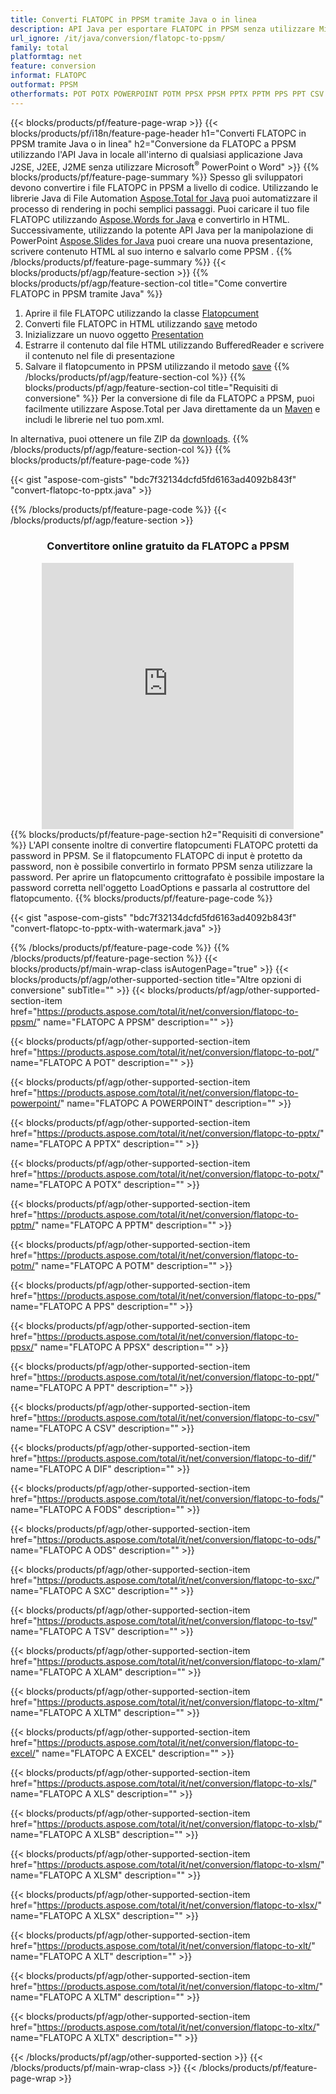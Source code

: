 ```yaml
---
title: Converti FLATOPC in PPSM tramite Java o in linea
description: API Java per esportare FLATOPC in PPSM senza utilizzare Microsoft Word o PowerPoint o in linea. Prova rapidamente il convertitore online gratuito da POT a CSV prima di integrare il codice. o con il convertitore online gratuito
url_ignore: /it/java/conversion/flatopc-to-ppsm/
family: total
platformtag: net
feature: conversion
informat: FLATOPC
outformat: PPSM
otherformats: POT POTX POWERPOINT POTM PPSX PPSM PPTX PPTM PPS PPT CSV DIF FODS ODS SXC TSV XLAM XLTM EXCEL XLS XLSB XLSM XLSX XLT XLTM XLTX
---
```

{{< blocks/products/pf/feature-page-wrap >}}
{{< blocks/products/pf/i18n/feature-page-header h1="Converti FLATOPC in PPSM tramite Java o in linea" h2="Conversione da FLATOPC a PPSM utilizzando l'API Java in locale all'interno di qualsiasi applicazione Java J2SE, J2EE, J2ME senza utilizzare Microsoft<sup>&reg;</sup> PowerPoint o Word" >}}
{{% blocks/products/pf/feature-page-summary %}}
Spesso gli sviluppatori devono convertire i file FLATOPC in PPSM a livello di codice. Utilizzando le librerie Java di File Automation [Aspose.Total for Java](https://products.aspose.com/total/java/) puoi automatizzare il processo di rendering in pochi semplici passaggi. Puoi caricare il tuo file FLATOPC utilizzando [Aspose.Words for Java](https://products.aspose.com/words/java/) e convertirlo in HTML. Successivamente, utilizzando la potente API Java per la manipolazione di PowerPoint [Aspose.Slides for Java](https://products.aspose.com/slides/java/) puoi creare una nuova presentazione, scrivere contenuto HTML al suo interno e salvarlo come PPSM .
{{% /blocks/products/pf/feature-page-summary  %}}
{{< blocks/products/pf/agp/feature-section >}}
{{% blocks/products/pf/agp/feature-section-col title="Come convertire FLATOPC in PPSM tramite Java" %}}
1. Aprire il file FLATOPC utilizzando la classe [Flatopcument](https://apiference.aspose.com/words/java/com.aspose.words/Flatopcument)
2. Converti file FLATOPC in HTML utilizzando [save](https://apiference.aspose.com/words/java/com.aspose.words/Flatopcument#save(java.lang.String,com.aspose.words.SaveOptions)) metodo
3. Inizializzare un nuovo oggetto [Presentation](https://apiference.aspose.com/slides/java/com.aspose.slides/Presentation)
5. Estrarre il contenuto dal file HTML utilizzando BufferedReader e scrivere il contenuto nel file di presentazione
6. Salvare il flatopcumento in PPSM utilizzando il metodo [save](https://apiference.aspose.com/slides/java/com.aspose.slides/Presentation#save-java.io.OutputStream-int-)
{{% /blocks/products/pf/agp/feature-section-col %}}
{{% blocks/products/pf/agp/feature-section-col title="Requisiti di conversione" %}}
Per la conversione di file da FLATOPC a PPSM, puoi facilmente utilizzare Aspose.Total per Java direttamente da un [Maven](https://releases.aspose.com/total/java/) e includi le librerie nel tuo pom.xml.

In alternativa, puoi ottenere un file ZIP da [downloads](https://releases.aspose.com/total/java).
{{% /blocks/products/pf/agp/feature-section-col %}}
{{% blocks/products/pf/feature-page-code %}}

{{< gist "aspose-com-gists" "bdc7f32134dcfd5fd6163ad4092b843f" "convert-flatopc-to-pptx.java" >}}


{{% /blocks/products/pf/feature-page-code %}}
{{< /blocks/products/pf/agp/feature-section >}}
<div class="container-fluid agp-content bg-white aboutfile box-1 vh100 section nopbtm">
<div class=container>
<div class=row>
<div class="demobox tc col-md-12 padding-0" align="center">

<h3>Convertitore online gratuito da FLATOPC a PPSM</h3>

<iframe style="border: none; height: 426px;" scrolling="no" src="https://total-conversion-app-65z5r2lp.qa.k8s.dynabic.com/?to=ppsm&from=flatopc" id="child-iframe" width="80%"></iframe>

</div></div>
</div></div>
{{% blocks/products/pf/feature-page-section  h2="Requisiti di conversione" %}}
L'API consente inoltre di convertire flatopcumenti FLATOPC protetti da password in PPSM. Se il flatopcumento FLATOPC di input è protetto da password, non è possibile convertirlo in formato PPSM senza utilizzare la password. Per aprire un flatopcumento crittografato è possibile impostare la password corretta nell'oggetto LoadOptions e passarla al costruttore del flatopcumento.  
{{% blocks/products/pf/feature-page-code %}}

{{< gist "aspose-com-gists" "bdc7f32134dcfd5fd6163ad4092b843f" "convert-flatopc-to-pptx-with-watermark.java" >}}

{{% /blocks/products/pf/feature-page-code  %}}
{{% /blocks/products/pf/feature-page-section %}}
{{< blocks/products/pf/main-wrap-class isAutogenPage="true" >}}
{{< blocks/products/pf/agp/other-supported-section title="Altre opzioni di conversione" subTitle="" >}}
{{< blocks/products/pf/agp/other-supported-section-item href="https://products.aspose.com/total/it/net/conversion/flatopc-to-ppsm/" name="FLATOPC A PPSM" description="" >}}

{{< blocks/products/pf/agp/other-supported-section-item href="https://products.aspose.com/total/it/net/conversion/flatopc-to-pot/" name="FLATOPC A POT" description="" >}}

{{< blocks/products/pf/agp/other-supported-section-item href="https://products.aspose.com/total/it/net/conversion/flatopc-to-powerpoint/" name="FLATOPC A POWERPOINT" description="" >}}

{{< blocks/products/pf/agp/other-supported-section-item href="https://products.aspose.com/total/it/net/conversion/flatopc-to-pptx/" name="FLATOPC A PPTX" description="" >}}

{{< blocks/products/pf/agp/other-supported-section-item href="https://products.aspose.com/total/it/net/conversion/flatopc-to-potx/" name="FLATOPC A POTX" description="" >}}

{{< blocks/products/pf/agp/other-supported-section-item href="https://products.aspose.com/total/it/net/conversion/flatopc-to-pptm/" name="FLATOPC A PPTM" description="" >}}

{{< blocks/products/pf/agp/other-supported-section-item href="https://products.aspose.com/total/it/net/conversion/flatopc-to-potm/" name="FLATOPC A POTM" description="" >}}

{{< blocks/products/pf/agp/other-supported-section-item href="https://products.aspose.com/total/it/net/conversion/flatopc-to-pps/" name="FLATOPC A PPS" description="" >}}

{{< blocks/products/pf/agp/other-supported-section-item href="https://products.aspose.com/total/it/net/conversion/flatopc-to-ppsx/" name="FLATOPC A PPSX" description="" >}}

{{< blocks/products/pf/agp/other-supported-section-item href="https://products.aspose.com/total/it/net/conversion/flatopc-to-ppt/" name="FLATOPC A PPT" description="" >}}

{{< blocks/products/pf/agp/other-supported-section-item href="https://products.aspose.com/total/it/net/conversion/flatopc-to-csv/" name="FLATOPC A CSV" description="" >}}

{{< blocks/products/pf/agp/other-supported-section-item href="https://products.aspose.com/total/it/net/conversion/flatopc-to-dif/" name="FLATOPC A DIF" description="" >}}

{{< blocks/products/pf/agp/other-supported-section-item href="https://products.aspose.com/total/it/net/conversion/flatopc-to-fods/" name="FLATOPC A FODS" description="" >}}

{{< blocks/products/pf/agp/other-supported-section-item href="https://products.aspose.com/total/it/net/conversion/flatopc-to-ods/" name="FLATOPC A ODS" description="" >}}

{{< blocks/products/pf/agp/other-supported-section-item href="https://products.aspose.com/total/it/net/conversion/flatopc-to-sxc/" name="FLATOPC A SXC" description="" >}}

{{< blocks/products/pf/agp/other-supported-section-item href="https://products.aspose.com/total/it/net/conversion/flatopc-to-tsv/" name="FLATOPC A TSV" description="" >}}

{{< blocks/products/pf/agp/other-supported-section-item href="https://products.aspose.com/total/it/net/conversion/flatopc-to-xlam/" name="FLATOPC A XLAM" description="" >}}

{{< blocks/products/pf/agp/other-supported-section-item href="https://products.aspose.com/total/it/net/conversion/flatopc-to-xltm/" name="FLATOPC A XLTM" description="" >}}

{{< blocks/products/pf/agp/other-supported-section-item href="https://products.aspose.com/total/it/net/conversion/flatopc-to-excel/" name="FLATOPC A EXCEL" description="" >}}

{{< blocks/products/pf/agp/other-supported-section-item href="https://products.aspose.com/total/it/net/conversion/flatopc-to-xls/" name="FLATOPC A XLS" description="" >}}

{{< blocks/products/pf/agp/other-supported-section-item href="https://products.aspose.com/total/it/net/conversion/flatopc-to-xlsb/" name="FLATOPC A XLSB" description="" >}}

{{< blocks/products/pf/agp/other-supported-section-item href="https://products.aspose.com/total/it/net/conversion/flatopc-to-xlsm/" name="FLATOPC A XLSM" description="" >}}

{{< blocks/products/pf/agp/other-supported-section-item href="https://products.aspose.com/total/it/net/conversion/flatopc-to-xlsx/" name="FLATOPC A XLSX" description="" >}}

{{< blocks/products/pf/agp/other-supported-section-item href="https://products.aspose.com/total/it/net/conversion/flatopc-to-xlt/" name="FLATOPC A XLT" description="" >}}

{{< blocks/products/pf/agp/other-supported-section-item href="https://products.aspose.com/total/it/net/conversion/flatopc-to-xltm/" name="FLATOPC A XLTM" description="" >}}

{{< blocks/products/pf/agp/other-supported-section-item href="https://products.aspose.com/total/it/net/conversion/flatopc-to-xltx/" name="FLATOPC A XLTX" description="" >}}


{{< /blocks/products/pf/agp/other-supported-section >}}
{{< /blocks/products/pf/main-wrap-class >}}
{{< /blocks/products/pf/feature-page-wrap >}}